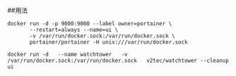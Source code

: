 ##用法

	docker run -d -p 9000:9000 --label owner=portainer \
	       --restart=always --name=ui \
	       -v /var/run/docker.sock:/var/run/docker.sock \
	       portainer/portainer -H unix:///var/run/docker.sock	

	docker run -d   --name watchtower   -v /var/run/docker.sock:/var/run/docker.sock   v2tec/watchtower --cleanup ui
